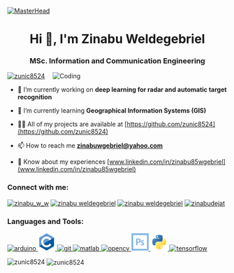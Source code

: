 [![MasterHead](https://www.blog.adva.com/-/media/blog/header-images/2012/120626-the-dawn-of-the-terabit-era.jpg?rev=474ceca6f5784926972688a756dcd5ce&extension=webp&hash=968F8B4B280B3E92F9B4BEC0E7DB32D3&w=1088&usecustomfunctions=1&centercrop=1)](https://rishavchanda.io)
<h1 align="center">Hi 👋, I'm Zinabu Weldegebriel</h1>
<h3 align="center">MSc. Information and Communication Engineering</h3>
<img align="right" alt="Coding" width="400" src="https://cdn.dribbble.com/users/1162077/screenshots/3848914/programmer.gif">


<p align="left"> <a href="https://github.com/ryo-ma/github-profile-trophy"><img src="https://github-profile-trophy.vercel.app/?username=zunic8524" alt="zunic8524" /></a> </p>

- 🔭 I’m currently working on **deep learning for radar and automatic target recognition**

- 🌱 I’m currently learning **Geographical Information Systems (GIS)**

- 👨‍💻 All of my projects are available at [https://github.com/zunic8524](https://github.com/zunic8524)

- 📫 How to reach me **zinabuwgebriel@yahoo.com**

- 📄 Know about my experiences [www.linkedin.com/in/zinabu85wgebriel](www.linkedin.com/in/zinabu85wgebriel)

<h3 align="left">Connect with me:</h3>
<p align="left">
<a href="https://twitter.com/zinabu_w_w" target="blank"><img align="center" src="https://raw.githubusercontent.com/rahuldkjain/github-profile-readme-generator/master/src/images/icons/Social/twitter.svg" alt="zinabu_w_w" height="30" width="40" /></a>
<a href="https://linkedin.com/in/zinabu weldegebriel" target="blank"><img align="center" src="https://raw.githubusercontent.com/rahuldkjain/github-profile-readme-generator/master/src/images/icons/Social/linked-in-alt.svg" alt="zinabu weldegebriel" height="30" width="40" /></a>
<a href="https://fb.com/zinabu weldegebriel" target="blank"><img align="center" src="https://raw.githubusercontent.com/rahuldkjain/github-profile-readme-generator/master/src/images/icons/Social/facebook.svg" alt="zinabu weldegebriel" height="30" width="40" /></a>
<a href="https://instagram.com/zinabudejat" target="blank"><img align="center" src="https://raw.githubusercontent.com/rahuldkjain/github-profile-readme-generator/master/src/images/icons/Social/instagram.svg" alt="zinabudejat" height="30" width="40" /></a>
</p>

<h3 align="left">Languages and Tools:</h3>
<p align="left"> <a href="https://www.arduino.cc/" target="_blank" rel="noreferrer"> <img src="https://cdn.worldvectorlogo.com/logos/arduino-1.svg" alt="arduino" width="40" height="40"/> </a> <a href="https://www.cprogramming.com/" target="_blank" rel="noreferrer"> <img src="https://raw.githubusercontent.com/devicons/devicon/master/icons/c/c-original.svg" alt="c" width="40" height="40"/> </a> <a href="https://git-scm.com/" target="_blank" rel="noreferrer"> <img src="https://www.vectorlogo.zone/logos/git-scm/git-scm-icon.svg" alt="git" width="40" height="40"/> </a> <a href="https://www.mathworks.com/" target="_blank" rel="noreferrer"> <img src="https://upload.wikimedia.org/wikipedia/commons/2/21/Matlab_Logo.png" alt="matlab" width="40" height="40"/> </a> <a href="https://opencv.org/" target="_blank" rel="noreferrer"> <img src="https://www.vectorlogo.zone/logos/opencv/opencv-icon.svg" alt="opencv" width="40" height="40"/> </a> <a href="https://www.photoshop.com/en" target="_blank" rel="noreferrer"> <img src="https://raw.githubusercontent.com/devicons/devicon/master/icons/photoshop/photoshop-line.svg" alt="photoshop" width="40" height="40"/> </a> <a href="https://www.python.org" target="_blank" rel="noreferrer"> <img src="https://raw.githubusercontent.com/devicons/devicon/master/icons/python/python-original.svg" alt="python" width="40" height="40"/> </a> <a href="https://www.tensorflow.org" target="_blank" rel="noreferrer"> <img src="https://www.vectorlogo.zone/logos/tensorflow/tensorflow-icon.svg" alt="tensorflow" width="40" height="40"/> </a> </p>

<p><img align="left" src="https://github-readme-stats.vercel.app/api/top-langs?username=zunic8524&show_icons=true&locale=en&layout=compact" alt="zunic8524" /></p>

<p>&nbsp;<img align="center" src="https://github-readme-stats.vercel.app/api?username=zunic8524&show_icons=true&locale=en" alt="zunic8524" /></p>
